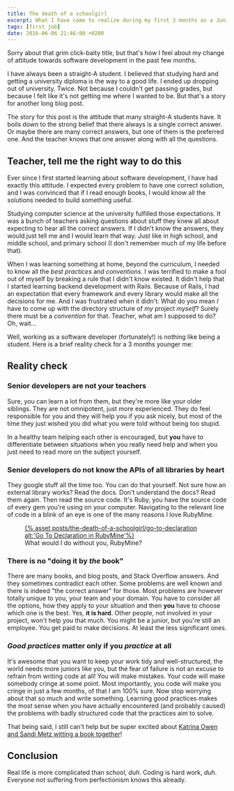 ```yaml
---
title: The death of a schoolgirl
excerpt: What I have come to realize during my first 3 months as a Junior Ruby Developer.
tags: [first job]
date: 2016-06-06 21:46:00 +0200
---
```


Sorry about that grim click-baity title, but that's how I feel about my change of attitude towards software development in the past few months. 

I have always been a straight-A student. I believed that studying hard and getting a university diploma is the way to a good life. I ended up dropping out of university. Twice. Not because I couldn't get passing grades, but because I felt like it's not getting me where I wanted to be. But that's a story for another long blog post.

The story for this post is the attitude that many straight-A students have. It boils down to the strong belief that there always is a single correct answer. Or maybe there are many correct answers, but one of them is the preferred one. And the teacher knows that one answer along with all the questions.

## Teacher, tell me the right way to do this

Ever since I first started learning about software development, I have had exactly this attitude. I expected every problem to have one correct solution, and I was convinced that if I read enough books, I would know all the solutions needed to build something useful.

Studying computer science at the university fulfilled those expectations. It was a bunch of teachers asking questions about stuff they knew all about expecting to hear all the correct answers. If I didn't know the answers, they would just tell me and I would learn that way. Just like in high school, and middle school, and primary school (I don't remember much of my life before that).

When I was learning something at home, beyond the curriculum, I needed to know all the *best practices* and *conventions*. I was terrified to make a fool out of myself by breaking a rule that I didn't know existed. It didn't help that I started learning backend development with Rails. Because of Rails, I had an expectation that every framework and every library would make all the decisions for me. And I was frustrated when it didn't. What do you mean *I* have to come up with the directory structure of *my* project *myself*? Surely there must be a *convention* for that. Teacher, what am I supposed to do? Oh, wait...

Well, working as a software developer (fortunately!) is nothing like being a student. Here is a brief reality check for a 3 months younger me:

## Reality check

### Senior developers are not your teachers

Sure, you can learn a lot from them, but they're more like your older siblings. They are not omnipotent, just more experienced. They do feel responsible for you and they will help you if you ask nicely, but most of the time they just wished you did what you were told without being too stupid.

In a healthy team helping each other is encouraged, but **you** have to differentiate between situations when you really need help and when you just need to read more on the subject yourself.

### Senior developers do not know the APIs of all libraries by heart

They google stuff all the time too. You can do that yourself. Not sure how an external library works? Read the docs. Don't understand the docs? Read them again. Then read the source code. It's Ruby, you have the source code of every gem you're using on your computer. Navigating to the relevant line of code in a blink of an eye is one of the many reasons I love RubyMine. 

<figure>
<a href='{% asset posts/the-death-of-a-schoolgirl/go-to-declaration @path %}'>
{% asset posts/the-death-of-a-schoolgirl/go-to-declaration alt:'Go To Declaration in RubyMine'%}
</a>
<figcaption>What would I do without you, RubyMine?</figcaption>
</figure>


### There is no "doing it by *the* book"

There are many books, and blog posts, and Stack Overflow answers. And they sometimes contradict each other. Some problems are well known and there is indeed "the correct answer" for those. Most problems are however totally unique to you, your team and your domain. You have to consider all the options, how they apply to your situation and then **you** have to choose which one is the best. Yes, **it is hard**. Other people, not involved in your project, won't help you that much. You might be a junior, but you're still an employee. You get paid to make decisions. At least the less significant ones.

### *Good practices* matter only if you *practice* at all

It's awesome that you want to keep your work tidy and well-structured, the world needs more juniors like you, but the fear of failure is not an excuse to refrain from writing code at all! You will make mistakes. Your code will make somebody cringe at some point. Most importantly, you code will make you cringe in just a few months, of that I am 100% sure. Now stop worrying about that so much and write something. Learning good practices makes the most sense when you have actually encountered (and probably caused) the problems with badly structured code that the practices aim to solve.

That being said, I still can't help but be super excited about [Katrina Owen and Sandi Metz witting a book together](http://signup.99bottlesbook.com/)!

## Conclusion

Real life is more complicated than school, *duh*. Coding is hard work, *duh*. Everyone not suffering from perfectionism knows this already.
